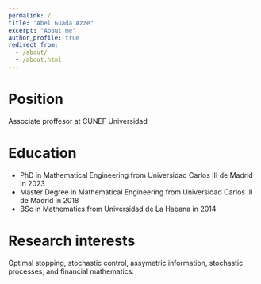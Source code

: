 ```yaml
---
permalink: /
title: "Abel Guada Azze"
excerpt: "About me"
author_profile: true
redirect_from: 
  - /about/
  - /about.html
---
```




Position
======
Associate proffesor at CUNEF Universidad

Education
======
  * PhD in Mathematical Engineering from Universidad Carlos III de Madrid in 2023
  * Master Degree in Mathematical Engineering from Universidad Carlos III de Madrid in 2018
  * BSc in Mathematics from Universidad de La Habana in 2014

Research interests
======
Optimal stopping, stochastic control, assymetric information, stochastic processes, and financial mathematics. 
